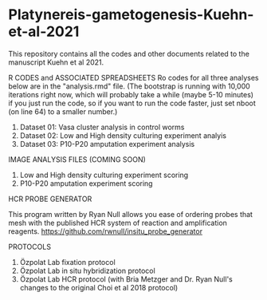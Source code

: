 # Platynereis-gametogenesis-Kuehn-et-al-2021
This repository contains all the codes and other documents related to the manuscript Kuehn et al 2021. 


R CODES and ASSOCIATED SPREADSHEETS
Ro codes for all three analyses below are in the "analysis.rmd" file. (The bootstrap is running with 10,000 iterations right now, which will probably take a while (maybe 5-10 minutes) if you just run the code, so if you want to run the code faster, just set nboot (on line 64) to a smaller number.)
1) Dataset 01: Vasa cluster analysis in control worms
2) Dataset 02: Low and High density culturing experiment analyis 
3) Dataset 03: P10-P20 amputation experiment analysis


IMAGE ANALYSIS FILES (COMING SOON)
1) Low and High density culturing experiment scoring
2) P10-P20 amputation experiment scoring


HCR PROBE GENERATOR

This program written by Ryan Null allows you ease of ordering probes that mesh with the published HCR system of reaction and amplification reagents. https://github.com/rwnull/insitu_probe_generator 


PROTOCOLS

1) Özpolat Lab fixation protocol
2) Özpolat Lab in situ hybridization protocol
3) Özpolat Lab HCR protocol (with Bria Metzger and Dr. Ryan Null's changes to the original Choi et al 2018 protocol)
